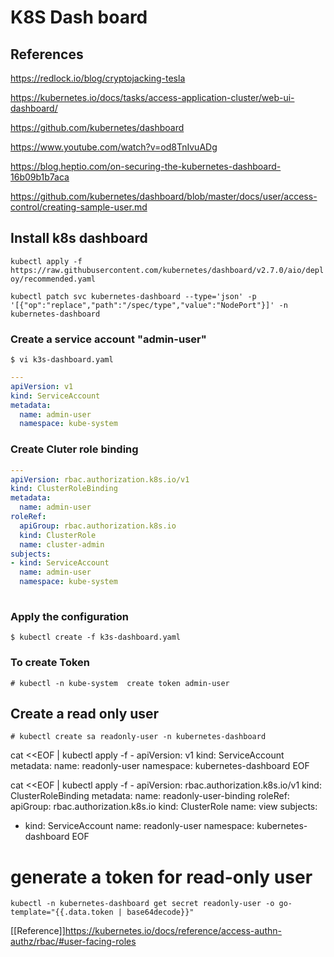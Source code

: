 # K8S Dash board

## References

https://redlock.io/blog/cryptojacking-tesla

https://kubernetes.io/docs/tasks/access-application-cluster/web-ui-dashboard/

https://github.com/kubernetes/dashboard

https://www.youtube.com/watch?v=od8TnIvuADg

https://blog.heptio.com/on-securing-the-kubernetes-dashboard-16b09b1b7aca

https://github.com/kubernetes/dashboard/blob/master/docs/user/access-control/creating-sample-user.md


## Install k8s dashboard

`kubectl apply -f https://raw.githubusercontent.com/kubernetes/dashboard/v2.7.0/aio/deploy/recommended.yaml`

`kubectl patch svc kubernetes-dashboard --type='json' -p '[{"op":"replace","path":"/spec/type","value":"NodePort"}]' -n kubernetes-dashboard`



### Create a service account "admin-user"

`$ vi k3s-dashboard.yaml`

```yaml
---
apiVersion: v1
kind: ServiceAccount
metadata:
  name: admin-user
  namespace: kube-system
```

### Create Cluter role binding 

```yaml
---
apiVersion: rbac.authorization.k8s.io/v1
kind: ClusterRoleBinding
metadata:
  name: admin-user
roleRef:
  apiGroup: rbac.authorization.k8s.io
  kind: ClusterRole
  name: cluster-admin
subjects:
- kind: ServiceAccount
  name: admin-user
  namespace: kube-system
  
```




### Apply the configuration 

  `$ kubectl create -f k3s-dashboard.yaml`

### To create Token 


`# kubectl -n kube-system  create token admin-user`


## Create a read only user 

`# kubectl create sa readonly-user -n kubernetes-dashboard`



cat <<EOF | kubectl apply -f -
apiVersion: v1
kind: ServiceAccount
metadata:
  name: readonly-user
  namespace: kubernetes-dashboard
EOF

cat <<EOF | kubectl apply -f -
apiVersion: rbac.authorization.k8s.io/v1
kind: ClusterRoleBinding
metadata:
  name: readonly-user-binding
roleRef:
  apiGroup: rbac.authorization.k8s.io
  kind: ClusterRole
  name: view
subjects:
- kind: ServiceAccount
  name: readonly-user
  namespace: kubernetes-dashboard
EOF

# generate a token for read-only user 

`kubectl -n kubernetes-dashboard get secret readonly-user -o go-template="{{.data.token | base64decode}}"`




[[Reference]]https://kubernetes.io/docs/reference/access-authn-authz/rbac/#user-facing-roles

